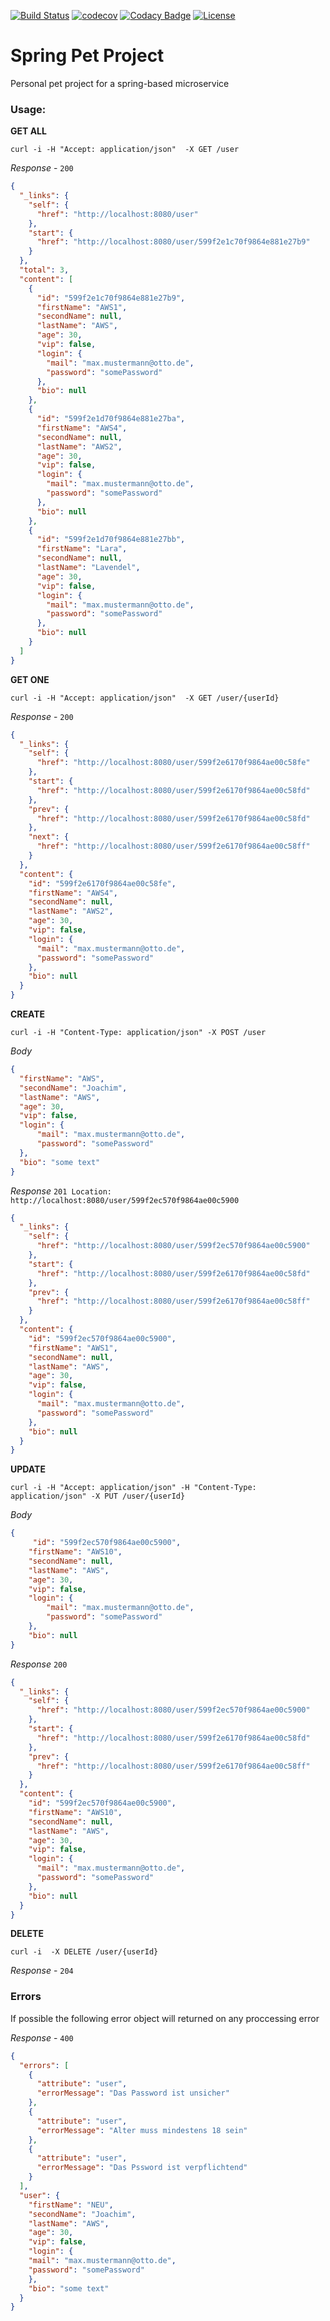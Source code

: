 [![Build Status](https://travis-ci.org/Magystius/spring-pet-project.svg?branch=master)](https://travis-ci.org/Magystius/spring-pet-project)
[![codecov](https://codecov.io/gh/Magystius/spring-pet-project/branch/master/graph/badge.svg)](https://codecov.io/gh/Magystius/spring-pet-project)
[![Codacy Badge](https://api.codacy.com/project/badge/Grade/df636c27882d4bc28dd7247090dc3394)](https://www.codacy.com/app/Magystius/spring-pet-project?utm_source=github.com&amp;utm_medium=referral&amp;utm_content=Magystius/spring-pet-project&amp;utm_campaign=Badge_Grade)
[![License](https://img.shields.io/github/license/magystius/spring-val-demo.svg)](https://github.com/magystius/spring-val-demo/blob/master/LICENSE.md)

# Spring Pet Project

Personal pet project for a spring-based microservice

### Usage:

**GET ALL**
````
curl -i -H "Accept: application/json"  -X GET /user
````
_Response_ - `200`
````json
{
  "_links": {
    "self": {
      "href": "http://localhost:8080/user"
    },
    "start": {
      "href": "http://localhost:8080/user/599f2e1c70f9864e881e27b9"
    }
  },
  "total": 3,
  "content": [
    {
      "id": "599f2e1c70f9864e881e27b9",
      "firstName": "AWS1",
      "secondName": null,
      "lastName": "AWS",
      "age": 30,
      "vip": false,
      "login": {
        "mail": "max.mustermann@otto.de",
        "password": "somePassword"
      },
      "bio": null
    },
    {
      "id": "599f2e1d70f9864e881e27ba",
      "firstName": "AWS4",
      "secondName": null,
      "lastName": "AWS2",
      "age": 30,
      "vip": false,
      "login": {
        "mail": "max.mustermann@otto.de",
        "password": "somePassword"
      },
      "bio": null
    },
    {
      "id": "599f2e1d70f9864e881e27bb",
      "firstName": "Lara",
      "secondName": null,
      "lastName": "Lavendel",
      "age": 30,
      "vip": false,
      "login": {
        "mail": "max.mustermann@otto.de",
        "password": "somePassword"
      },
      "bio": null
    }
  ]
}
````

**GET ONE**
````
curl -i -H "Accept: application/json"  -X GET /user/{userId}
````
_Response_ - `200`
````json
{
  "_links": {
    "self": {
      "href": "http://localhost:8080/user/599f2e6170f9864ae00c58fe"
    },
    "start": {
      "href": "http://localhost:8080/user/599f2e6170f9864ae00c58fd"
    },
    "prev": {
      "href": "http://localhost:8080/user/599f2e6170f9864ae00c58fd"
    },
    "next": {
      "href": "http://localhost:8080/user/599f2e6170f9864ae00c58ff"
    }
  },
  "content": {
    "id": "599f2e6170f9864ae00c58fe",
    "firstName": "AWS4",
    "secondName": null,
    "lastName": "AWS2",
    "age": 30,
    "vip": false,
    "login": {
      "mail": "max.mustermann@otto.de",
      "password": "somePassword"
    },
    "bio": null
  }
}
````

**CREATE**
````
curl -i -H "Content-Type: application/json" -X POST /user
````
_Body_
````json
{
  "firstName": "AWS",
  "secondName": "Joachim",
  "lastName": "AWS",
  "age": 30,
  "vip": false,
  "login": {
      "mail": "max.mustermann@otto.de",
      "password": "somePassword"
  },
  "bio": "some text"
}
````
_Response_ `201 Location: http://localhost:8080/user/599f2ec570f9864ae00c5900`
`````json
{
  "_links": {
    "self": {
      "href": "http://localhost:8080/user/599f2ec570f9864ae00c5900"
    },
    "start": {
      "href": "http://localhost:8080/user/599f2e6170f9864ae00c58fd"
    },
    "prev": {
      "href": "http://localhost:8080/user/599f2e6170f9864ae00c58ff"
    }
  },
  "content": {
    "id": "599f2ec570f9864ae00c5900",
    "firstName": "AWS1",
    "secondName": null,
    "lastName": "AWS",
    "age": 30,
    "vip": false,
    "login": {
      "mail": "max.mustermann@otto.de",
      "password": "somePassword"
    },
    "bio": null
  }
}
`````

**UPDATE**
````
curl -i -H "Accept: application/json" -H "Content-Type: application/json" -X PUT /user/{userId}
````
_Body_
````json
{
     "id": "599f2ec570f9864ae00c5900",
    "firstName": "AWS10",
    "secondName": null,
    "lastName": "AWS",
    "age": 30,
    "vip": false,
    "login": {
        "mail": "max.mustermann@otto.de",
        "password": "somePassword"
    },
    "bio": null
}
````
_Response_ `200`
````json
{
  "_links": {
    "self": {
      "href": "http://localhost:8080/user/599f2ec570f9864ae00c5900"
    },
    "start": {
      "href": "http://localhost:8080/user/599f2e6170f9864ae00c58fd"
    },
    "prev": {
      "href": "http://localhost:8080/user/599f2e6170f9864ae00c58ff"
    }
  },
  "content": {
    "id": "599f2ec570f9864ae00c5900",
    "firstName": "AWS10",
    "secondName": null,
    "lastName": "AWS",
    "age": 30,
    "vip": false,
    "login": {
      "mail": "max.mustermann@otto.de",
      "password": "somePassword"
    },
    "bio": null
  }
}
````
**DELETE**
````
curl -i  -X DELETE /user/{userId}
````
_Response_ - `204`

### Errors
If possible the following error object will returned on any proccessing error

_Response_ - `400`
````json
{
  "errors": [
    {
      "attribute": "user",
      "errorMessage": "Das Password ist unsicher"
    },
    {
      "attribute": "user",
      "errorMessage": "Alter muss mindestens 18 sein"
    },
    {
      "attribute": "user",
      "errorMessage": "Das Pssword ist verpflichtend"
    }
  ],
  "user": {
    "firstName": "NEU",
    "secondName": "Joachim",
    "lastName": "AWS",
    "age": 30,
    "vip": false,
    "login": {
    "mail": "max.mustermann@otto.de",
    "password": "somePassword"
    },
    "bio": "some text"
  }
}
````
